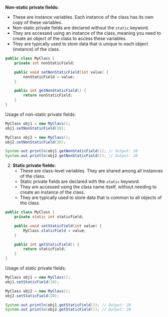 **Non-static private fields:**
   - These are instance variables. Each instance of the class has its own copy of these variables.
   - Non-static private fields are declared without the `static` keyword.
   - They are accessed using an instance of the class, meaning you need to create an object of the class to access these variables.
   - They are typically used to store data that is unique to each object (instance) of the class.

```java
public class MyClass {
    private int nonStaticField;

    public void setNonStaticField(int value) {
        nonStaticField = value;
    }

    public int getNonStaticField() {
        return nonStaticField;
    }
}
```

Usage of non-static private fields:

```java
MyClass obj1 = new MyClass();
obj1.setNonStaticField(10);

MyClass obj2 = new MyClass();
obj2.setNonStaticField(20);

System.out.println(obj1.getNonStaticField()); // Output: 10
System.out.println(obj2.getNonStaticField()); // Output: 20
```

2. **Static private fields:**
   - These are class-level variables. They are shared among all instances of the class.
   - Static private fields are declared with the `static` keyword.
   - They are accessed using the class name itself, without needing to create an instance of the class.
   - They are typically used to store data that is common to all objects of the class.

```java
public class MyClass {
    private static int staticField;

    public void setStaticField(int value) {
        MyClass.staticField = value;
    }

    public int getStaticField() {
        return staticField;
    }
}
```

Usage of static private fields:

```java
MyClass obj1 = new MyClass();
obj1.setStaticField(10);

MyClass obj2 = new MyClass();
obj2.setStaticField(20);

System.out.println(obj1.getStaticField()); // Output: 20
System.out.println(obj2.getStaticField()); // Output: 20
```